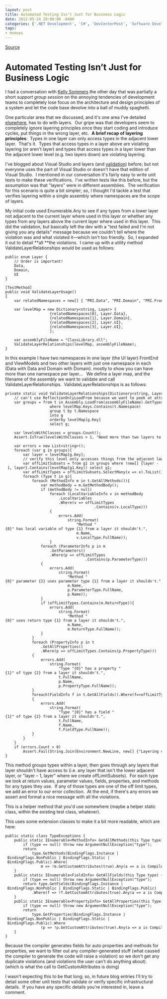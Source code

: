 ```yaml
---
layout: post
title: Automated Testing Isn’t Just for Business Logic
date: 2012-05-24 20:00:00 -0400
categories: ['.NET Development', 'C#', 'DevCenterPost', 'Software Development', 'Software Development Guidance', 'TDD', 'Unit Testing']
tags:
- msmvps
---
```

[Source](http://blogs.msmvps.com/peterritchie/2012/05/25/automated-testing-isn-t-just-for-business-logic/ "Permalink to Automated Testing Isn’t Just for Business Logic")

# Automated Testing Isn’t Just for Business Logic

I had a conversation with [Kelly Sommers][1] the other day that was partially a short _support group session_ on the annoying tendencies of development teams to completely lose focus on the architecture and design principles of a system and let the code base devolve into a ball of muddy spaghetti.

One particular area that we discussed, and it's one area I've detailed [elsewhere][2], has to do with layers.  Our gripe was that developers seem to completely ignore layering principles once they start coding and introduce cycles, put things in the wrong layer, etc.  **A brief recap of layering principles**:  Types in one layer can only access types in the adjacent lower layer.  That's it.  Types that access types in a layer above are violating layering (or aren't layer) and types that access types in a layer lower than the adjacent lower level (e.g. two layers down) are violating layering.

I've blogged about Visual Studio and layers (and [validation][3]) before; but not everyone uses the part of Visual Studio or doesn't have that edition of Visual Studio.  I mentioned in our conversation it's fairly easy to write unit tests to make these verifications.  I've written tests like this before, but the assumption was that "layers" were in different assemblies.  The verification for this scenario is quite a bit simpler; so, I thought I'd tackle a test that verifies layering within a single assembly where namespaces are the scope of layers.

My initial code used Enumerable.Any to see if any types from a lower layer not adjacent to the current layer where used in this layer or whether any types from any layers above the current layer where used in this layer.  This did the validation, but basically left the dev with a "test failed and I'm not giving you any details" message because we couldn't tell where the violation was and what violated it—which isn't too friendly.  So, I expanded it out to detail **all **the violations.  I came up with a utility method ValidateLayerRelationships would be used as follows:
    
    
    
    
    
    
    public enum Layer {
        // Order is important!
        Data,
        Domain,
        UI
    }
     
    [TestMethod]
    public void ValidateLayerUsage()
    {
        var relatedNamespaces = new[] { "PRI.Data", "PRI.Domain", "PRI.FrontEnd", "PRI.ViewModels" };
     
        var levelMap = new Dictionary<string, Layer> {
                        {relatedNamespaces[0], Layer.Data},
                        {relatedNamespaces[1], Layer.Domain},
                        {relatedNamespaces[2], Layer.UI},
                        {relatedNamespaces[3], Layer.UI},
                        };
     
        var assemblyFileName = "ClassLibrary.dll";
        ValidateLayerRelationships(levelMap, assemblyFileName);
    }

In this example I have two namespaces in one layer (the UI layer) FrontEnd and ViewModels and two other layers with just one namespace in each (Data with Data and Domain with Domain). mostly to show you can have more than one namespace per layer…   We define a layer map, and the filename of the assembly we want to validate and call ValidateLayerRelationships.  ValidateLayerRelationships is as follows:
    
    
    
    
    
    
    private static void ValidateLayerRelationships(Dictionary<string, Layer> levelMap, string assemblyFileName) {
        // can't use ReflectionOnlyLoadFrom because we want to peek at attributes
        var groups = from t in Assembly.LoadFrom(assemblyFileName).GetTypes()
                        where levelMap.Keys.Contains(t.Namespace)
                        group t by t.Namespace
                        into g
                        orderby levelMap[g.Key]
                        select g;
     
        var levelsWithClasses = groups.Count();
        Assert.IsTrue(levelsWithClasses > 1, "Need more than two layers to validate relationships.");
     
        var errors = new List<string>();
        foreach (var g in groups){
            var layer = levelMap[g.Key];
            // verify this level only accesses things from the adjacent lower layer (or layers)
            var offLimitSubsets = from g1 in groups where !new[] {layer - 1, layer}.Contains(levelMap[g1.Key]) select g1;
            var offLimitTypes = offLimitSubsets.SelectMany(x => x).ToList();
            foreach (Type t in g){
                foreach (MethodInfo m in t.GetAllMethods()){
                    var methodBody = m.GetMethodBody();
                    if (methodBody != null)
                        foreach (LocalVariableInfo v in methodBody
                            .LocalVariables
                            .Where(v => offLimitTypes
                                            .Contains(v.LocalType)))
                        {
                            errors.Add(
                                string.Format(
                                    "Method "{0}" has local variable of type {1} from a layer it shouldn't.",
                                    m.Name,
                                    v.LocalType.FullName));
                        }
                    foreach (ParameterInfo p in m
                        .GetParameters()
                        .Where(p => offLimitTypes
                                        .Contains(p.ParameterType)))
                    {
                        errors.Add(
                            string.Format(
                                "Method "{0}" parameter {2} uses parameter type {1} from a layer it shouldn't.",
                                m.Name,
                                p.ParameterType.FullName,
                                p.Name));
                    }
                    if (offLimitTypes.Contains(m.ReturnType)){
                        errors.Add(
                            string.Format(
                                "Method "{0}" uses return type {1} from a layer it shouldn't.",
                                m.Name,
                                m.ReturnType.FullName));
                    }
                }
                foreach (PropertyInfo p in t
                    .GetAllProperties()
                    .Where(p => offLimitTypes.Contains(p.PropertyType)))
                {
                    errors.Add(
                        string.Format(
                            "Type "{0}" has a property "{1}" of type {2} from a layer it shouldn't.",
                            t.FullName,
                            p.Name,
                            p.PropertyType.FullName));
                }
                foreach(FieldInfo f in t.GetAllFields().Where(f=>offLimitTypes.Contains(f.FieldType)))
                {
                    errors.Add(
                        string.Format(
                            "Type "{0}" has a field "{1}" of type {2} from a layer it shouldn't.",
                            t.FullName,
                            f.Name,
                            f.FieldType.FullName));
                }
            }
        }
        if (errors.Count > 0)
            Assert.Fail(String.Join(Environment.NewLine, new[] {"Layering violation."}.Concat(errors)));
    }

This method groups types within a layer, then goes through any layers that layer shouldn't have access to (i.e. any layer that isn't the lower adjacent layer, or "layer – 1, layer" where we create offLimitSubsets).  For each type we look at return values, parameter values, fields, properties, and methods for any types they use.  If any of those types are one of the off limit types, we add an error to our error collection.  At the end, if there's any errors we assert and format a nice message with all the violations.

This is a helper method that you'd use somewhere (maybe a helper static class, within the existing test class, whatever).

This uses some extension classes to make it a bit more readable, which are here:
    
    
    
    
    
    
    public static class TypeExceptions {
        public static IEnumerable<MethodInfo> GetAllMethods(this Type type) {
            if (type == null) throw new ArgumentNullException("type");
            return
                type.GetMethods(BindingFlags.Instance | BindingFlags.NonPublic | BindingFlags.Static | BindingFlags.Public).Where(
                    m => !m.GetCustomAttributes(true).Any(a => a is CompilerGeneratedAttribute));
        }
        public static IEnumerable<FieldInfo> GetAllFields(this Type type) {
            if (type == null) throw new ArgumentNullException("type");
            return type.GetFields(BindingFlags.Instance | BindingFlags.NonPublic | BindingFlags.Static | BindingFlags.Public)
                .Where(f => !f.GetCustomAttributes(true).Any(a => a is CompilerGeneratedAttribute));
        }
        public static IEnumerable<PropertyInfo> GetAllProperties(this Type type) {
            if (type == null) throw new ArgumentNullException("type");
            return
                type.GetProperties(BindingFlags.Instance | BindingFlags.NonPublic | BindingFlags.Static | BindingFlags.Public).Where
                    (p => !p.GetCustomAttributes(true).Any(a => a is CompilerGeneratedAttribute));
        }
    }
    

Because the compiler generates fields for auto properties and methods for properties, we want to filter out any compiler-generated stuff (what caused the compiler to generate the code will raise a violation) so we don't get any duplicate violations (and violations the user can't do anything about).  (which is what the call to GetCustomAttributes is doing)

I wasn't expecting this to be that long; so, in future blog entries I'll try to detail some other unit tests that validate or verify specific infrastructural details.  If you have any specific details you're interested in, leave a comment.

[1]: http://bit.ly/LAcF5n
[2]: http://bit.ly/c13trs
[3]: http://bit.ly/MAXJUp

